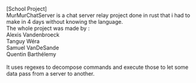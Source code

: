 [School Project]</br>
MurMurChatServer is a chat server relay project done in rust that i had to make in 4 days without knowing the language.</br> 
The whole project was made by :</br>
Alexis Vandenbroeck</br>
Tanguy Wéra</br>
Samuel VanDeSande</br>
Quentin Barthélemy</br>
</br>
It uses regexes to decompose commands and execute those to let some data pass from a server to another.
